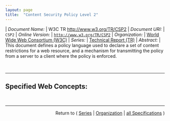 ```yaml
---
layout: page
title:  "Content Security Policy Level 2"
---
```


| *Document Name:* | W3C TR http://www.w3.org/TR/CSP2
| *Document URI:* | `CSP2`
| *Online Version:* | [`http://www.w3.org/TR/CSP2`](http://www.w3.org/TR/CSP2)
| *Organization:* | [World Wide Web Consortium (W3C)](..  "List of specification series by this organization")
| *Series:* | [Technical Report (TR)](.  "List of specifications in this series")
| *Abstract:* | This document defines a policy language used to declare a set of content restrictions for a web resource, and a mechanism for transmitting the policy from a server to a client where the policy is enforced.

<br/>
<hr/>

## Specified Web Concepts:



<br/>
<hr/>

<p style="text-align: right">Return to ( <a href="./">Series</a> | <a href="../">Organization</a> | <a href="../../">all Specifications</a> )</p>